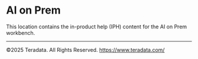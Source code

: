 # AI on Prem

This location contains the in-product help (IPH) content for the AI on Prem workbench.


---
©2025 Teradata. All Rights Reserved. https://www.teradata.com/
